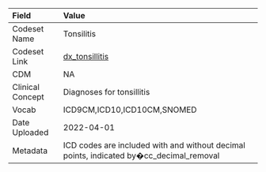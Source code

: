 |Field            |Value                                                                                   |
|:----------------|:---------------------------------------------------------------------------------------|
|Codeset Name     |Tonsilitis                                                                              |
|Codeset Link     |[dx_tonsillitis](https://github.com/PEDSnet/Variable-Dictionary/blob/main/conditions/dx_tonsillitis.csv)|
|CDM              |NA                                                                                      |
|Clinical Concept |Diagnoses for tonsillitis                                                               |
|Vocab            |ICD9CM,ICD10,ICD10CM,SNOMED                                                             |
|Date Uploaded    |2022-04-01                                                                              |
|Metadata         |ICD codes are included with and without decimal points, indicated by�cc_decimal_removal |

